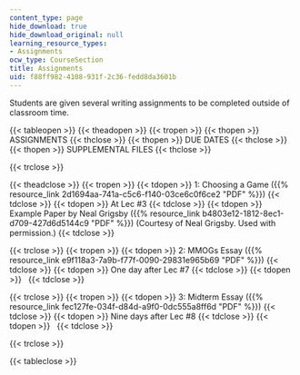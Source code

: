 ```yaml
---
content_type: page
hide_download: true
hide_download_original: null
learning_resource_types:
- Assignments
ocw_type: CourseSection
title: Assignments
uid: f88ff982-4108-931f-2c36-fedd8da3601b
---
```


Students are given several writing assignments to be completed outside of classroom time.

{{< tableopen >}}
{{< theadopen >}}
{{< tropen >}}
{{< thopen >}}
ASSIGNMENTS
{{< thclose >}}
{{< thopen >}}
DUE DATES
{{< thclose >}}
{{< thopen >}}
SUPPLEMENTAL FILES
{{< thclose >}}

{{< trclose >}}

{{< theadclose >}}
{{< tropen >}}
{{< tdopen >}}
1: Choosing a Game ({{% resource_link 2d1694aa-741a-c5c6-f140-03ce6c0f6ce2 "PDF" %}})
{{< tdclose >}}
{{< tdopen >}}
At Lec #3
{{< tdclose >}}
{{< tdopen >}}
Example Paper by Neal Grigsby ({{% resource_link b4803e12-1812-8ec1-d709-427d6d5144c9 "PDF" %}}) (Courtesy of Neal Grigsby. Used with permission.)
{{< tdclose >}}

{{< trclose >}}
{{< tropen >}}
{{< tdopen >}}
2: MMOGs Essay ({{% resource_link e9f118a3-7a9b-f77f-0090-29831e965b69 "PDF" %}})
{{< tdclose >}}
{{< tdopen >}}
One day after Lec #7
{{< tdclose >}}
{{< tdopen >}}
 
{{< tdclose >}}

{{< trclose >}}
{{< tropen >}}
{{< tdopen >}}
3: Midterm Essay ({{% resource_link fec127fe-034f-d84d-a9f0-0dc555a8ff6d "PDF" %}})
{{< tdclose >}}
{{< tdopen >}}
Nine days after Lec #8
{{< tdclose >}}
{{< tdopen >}}
 
{{< tdclose >}}

{{< trclose >}}

{{< tableclose >}}